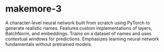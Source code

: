 # makemore-3
A character-level neural network built from scratch using PyTorch to generate realistic names. Features custom implementations of layers, BatchNorm, and embeddings. Trains on a dataset of names and uses contextual windows for predictions. Emphasizes learning neural network fundamentals without pretrained models.
